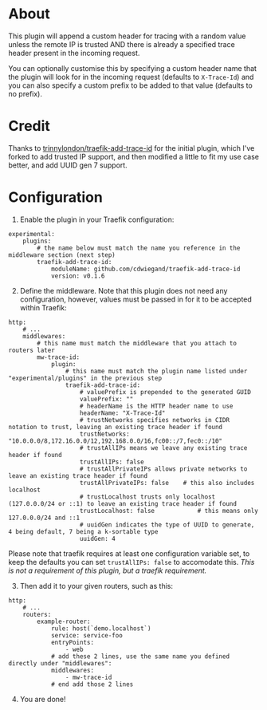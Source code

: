 # About

This plugin will append a custom header for tracing with a random value unless the remote IP is trusted AND there is already a specified trace header present in the incoming request.

You can optionally customise this by specifying a custom header name that the plugin will look for in the incoming request (defaults to `X-Trace-Id`) and you can also specify a custom prefix to be added to that value (defaults to no prefix).

# Credit

Thanks to [trinnylondon/traefik-add-trace-id](https://github.com/trinnylondon/traefik-add-trace-id) for the initial plugin, which I've forked to add trusted IP support, and then modified a little to fit my use case better, and add UUID gen 7 support.

# Configuration
1. Enable the plugin in your Traefik configuration:

```
experimental:
	plugins:
		# the name below must match the name you reference in the middleware section (next step)
		traefik-add-trace-id:
			moduleName: github.com/cdwiegand/traefik-add-trace-id
			version: v0.1.6
```

2. Define the middleware. Note that this plugin does not need any configuration, however, values must be passed in for it to be accepted within Traefik:
```
http:
	# ...
	middlewares:
		# this name must match the middleware that you attach to routers later
		mw-trace-id:
			plugin:
				# this name must match the plugin name listed under "experimental/plugins" in the previous step
				traefik-add-trace-id:
					# valuePrefix is prepended to the generated GUID
					valuePrefix: ""
					# headerName is the HTTP header name to use
					headerName: "X-Trace-Id"
					# trustNetworks specifies networks in CIDR notation to trust, leaving an existing trace header if found
					trustNetworks: "10.0.0.0/8,172.16.0.0/12,192.168.0.0/16,fc00::/7,fec0::/10"
					# trustAllIPs means we leave any existing trace header if found
					trustAllIPs: false
					# trustAllPrivateIPs allows private networks to leave an existing trace header if found
					trustAllPrivateIPs: false	 # this also includes localhost
					# trustLocalhost trusts only localhost (127.0.0.0/24 or ::1) to leave an existing trace header if found
					trustLocalhost: false			 # this means only 127.0.0.0/24 and ::1
					# uuidGen indicates the type of UUID to generate, 4 being default, 7 being a k-sortable type
					uuidGen: 4
```
Please note that traefik requires at least one configuration variable set, to keep the defaults you can set `trustAllIPs: false` to accomodate this. *This is not a requirement of this plugin, but a traefik requirement.*

3. Then add it to your given routers, such as this:
```
http:
	# ...
	routers:
		example-router:
			rule: host(`demo.localhost`)
			service: service-foo
			entryPoints:
				- web
			# add these 2 lines, use the same name you defined directly under "middlewares":
			middlewares: 
				- mw-trace-id
			# end add those 2 lines
```

4. You are done!